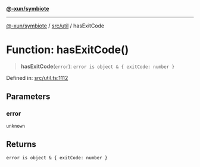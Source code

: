 [**@-xun/symbiote**](../../../README.md)

***

[@-xun/symbiote](../../../README.md) / [src/util](../README.md) / hasExitCode

# Function: hasExitCode()

> **hasExitCode**(`error`): `error is object & { exitCode: number }`

Defined in: [src/util.ts:1112](https://github.com/Xunnamius/symbiote/blob/55c2dadee19da73b281c10518788cefdaefad80e/src/util.ts#L1112)

## Parameters

### error

`unknown`

## Returns

`error is object & { exitCode: number }`
